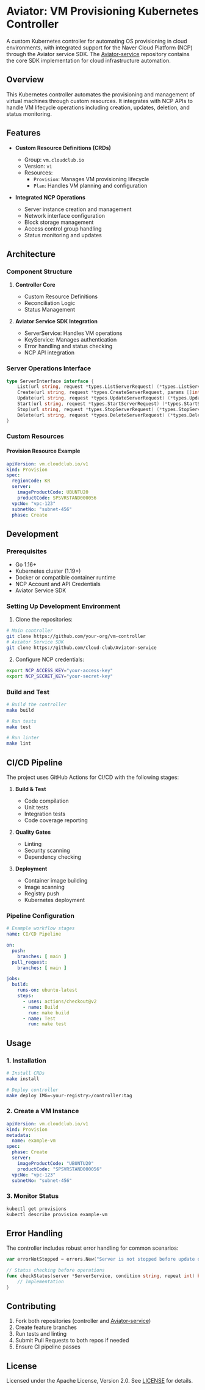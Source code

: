 # Aviator: VM Provisioning Kubernetes Controller

A custom Kubernetes controller for automating OS provisioning in cloud environments, with integrated support for the Naver Cloud Platform (NCP) through the Aviator service SDK.
The [Aviator-service](https://github.com/cloud-club/Aviator-service) repository contains the core SDK implementation for cloud infrastructure automation.

## Overview

This Kubernetes controller automates the provisioning and management of virtual machines through custom resources. It integrates with NCP APIs to handle VM lifecycle operations including creation, updates, deletion, and status monitoring.

## Features

- **Custom Resource Definitions (CRDs)**
  - Group: `vm.cloudclub.io`
  - Version: `v1`
  - Resources:
    - `Provision`: Manages VM provisioning lifecycle
    - `Plan`: Handles VM planning and configuration

- **Integrated NCP Operations**
  - Server instance creation and management
  - Network interface configuration
  - Block storage management
  - Access control group handling
  - Status monitoring and updates

## Architecture

### Component Structure

1. **Controller Core**
   - Custom Resource Definitions
   - Reconciliation Logic
   - Status Management

2. **Aviator Service SDK Integration**
   - ServerService: Handles VM operations
   - KeyService: Manages authentication
   - Error handling and status checking
   - NCP API integration

### Server Operations Interface
```go
type ServerInterface interface {
    List(url string, request *types.ListServerRequest) (*types.ListServerResponse, error)
    Create(url string, request *types.CreateServerRequest, params []int) (*types.CreateServerResponse, error)
    Update(url string, request *types.UpdateServerRequest) (*types.UpdateServerResponse, error)
    Start(url string, request *types.StartServerRequest) (*types.StartServerResponse, error)
    Stop(url string, request *types.StopServerRequest) (*types.StopServerResponse, error)
    Delete(url string, request *types.DeleteServerRequest) (*types.DeleteServerResponse, error)
}
```

### Custom Resources

#### Provision Resource Example
```yaml
apiVersion: vm.cloudclub.io/v1
kind: Provision
spec:
  regionCode: KR
  server:
    imageProductCode: UBUNTU20
    productCode: SPSVRSTAND000056
  vpcNo: "vpc-123"
  subnetNo: "subnet-456"
  phase: Create
```

## Development

### Prerequisites
- Go 1.16+
- Kubernetes cluster (1.19+)
- Docker or compatible container runtime
- NCP Account and API Credentials
- Aviator Service SDK

### Setting Up Development Environment

1. Clone the repositories:
```bash
# Main controller
git clone https://github.com/your-org/vm-controller
# Aviator Service SDK
git clone https://github.com/cloud-club/Aviator-service
```

2. Configure NCP credentials:
```bash
export NCP_ACCESS_KEY="your-access-key"
export NCP_SECRET_KEY="your-secret-key"
```

### Build and Test

```bash
# Build the controller
make build

# Run tests
make test

# Run linter
make lint
```

## CI/CD Pipeline

The project uses GitHub Actions for CI/CD with the following stages:

1. **Build & Test**
   - Code compilation
   - Unit tests
   - Integration tests
   - Code coverage reporting

2. **Quality Gates**
   - Linting
   - Security scanning
   - Dependency checking

3. **Deployment**
   - Container image building
   - Image scanning
   - Registry push
   - Kubernetes deployment

### Pipeline Configuration

```yaml
# Example workflow stages
name: CI/CD Pipeline

on:
  push:
    branches: [ main ]
  pull_request:
    branches: [ main ]

jobs:
  build:
    runs-on: ubuntu-latest
    steps:
      - uses: actions/checkout@v2
      - name: Build
        run: make build
      - name: Test
        run: make test
```

## Usage

### 1. Installation

```bash
# Install CRDs
make install

# Deploy controller
make deploy IMG=<your-registry>/controller:tag
```

### 2. Create a VM Instance

```yaml
apiVersion: vm.cloudclub.io/v1
kind: Provision
metadata:
  name: example-vm
spec:
  phase: Create
  server:
    imageProductCode: "UBUNTU20"
    productCode: "SPSVRSTAND000056"
  vpcNo: "vpc-123"
  subnetNo: "subnet-456"
```

### 3. Monitor Status

```bash
kubectl get provisions
kubectl describe provision example-vm
```

## Error Handling

The controller includes robust error handling for common scenarios:

```go
var errorNotStopped = errors.New("Server is not stopped before update or deletion")

// Status checking before operations
func checkStatus(server *ServerService, condition string, repeat int) bool {
    // Implementation
}
```

## Contributing

1. Fork both repositories (controller and [Aviator-service](https://github.com/cloud-club/Aviator-service))
2. Create feature branches
3. Run tests and linting
4. Submit Pull Requests to both repos if needed
5. Ensure CI pipeline passes

## License

Licensed under the Apache License, Version 2.0. See [LICENSE](LICENSE) for details.

